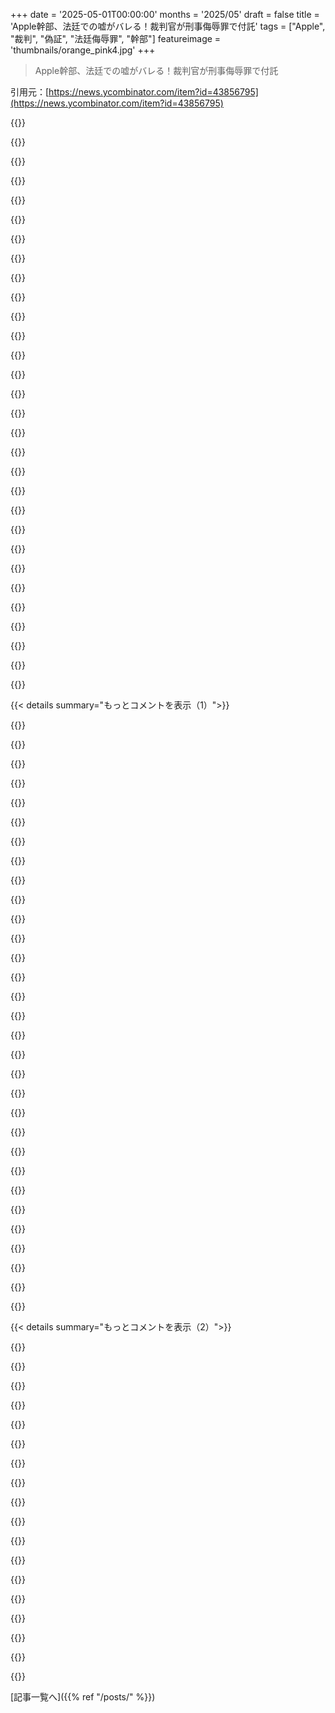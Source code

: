 +++
date = '2025-05-01T00:00:00'
months = '2025/05'
draft = false
title = 'Apple幹部、法廷での嘘がバレる！裁判官が刑事侮辱罪で付託'
tags = ["Apple", "裁判", "偽証", "法廷侮辱罪", "幹部"]
featureimage = 'thumbnails/orange_pink4.jpg'
+++

> Apple幹部、法廷での嘘がバレる！裁判官が刑事侮辱罪で付託

引用元：[https://news.ycombinator.com/item?id=43856795](https://news.ycombinator.com/item?id=43856795)




{{<matomeQuote body="裁判の資料によるとね、AppleのRoman副社長の証言は嘘ばっかりだったんだ。代替決済のコスト比較してないって言ったり、手数料決定は直前だったって言ったり嘘ついてる。（Roman）このRomanって人は無能なの？それとも社長になりたくてゴマすりしてるの？" userName="rdtsc" createdAt="2025/05/01 16:08:07" color="#ff5c5c">}}




{{<matomeQuote body="なんでAppleは一番偉いPresidentじゃなくてVice Presidentをこんな重要な裁判に送ったと思う？大きな会社ではどこでもそうだけど、トップの人たちはNo．2に守られてるんだ。No．2の仕事は必要な時に身代わりになること。成功すれば出世してトップになれるけど、失敗したら終わり。生き残った人だけがCEOとかになってるんだよ。" userName="buran77" createdAt="2025/05/02 07:39:41" color="#ff33a1">}}




{{<matomeQuote body="「大きな会社のCEOは過去に身代わりになった経験がある」って話の証拠ある？そんな風に考えたことなかったから、面白い説だね。" userName="lebed2045" createdAt="2025/05/03 17:54:47" color="">}}




{{<matomeQuote body="会社や組織が部下に違法行為を命じた文書は普通ないよ。でもDieselgate、Enron、Lehman Brothersみたいなスキャンダル見ると、下の人間が騙される書類にサインさせられてるパターンはよくある。どの大きな組織でも毎日見てる光景さ。忠誠心を試して後継者を選び、出世したい部下をコントロールする方法でもある。大きな組織は責任を下に押し付けるピラミッド構造なんだよ。" userName="buran77" createdAt="2025/05/05 11:12:46" color="#38d3d3">}}




{{<matomeQuote body="Romanは無能か、ゴマすりかって？＜br＞両方じゃね？" userName="chrisjj" createdAt="2025/05/01 16:38:03" color="">}}




{{<matomeQuote body="重役クラスが刑務所に行かない限り、法廷でのごまかしや命令無視は続くだろうね。このRomanって人は、見せしめになるにはポジションが低すぎる。Appleが裁判所の命令にケンカ売る決定は、Tim Cook直属のEVPクラスじゃないと下せないよ。EVPが数ヶ月でも刑務所に入らないと、誰も本気にならないね。" userName="mrandish" createdAt="2025/05/01 23:32:19" color="#785bff">}}




{{<matomeQuote body="同意だね。刑務所とか財産失うとか、個人的にヤバいことにならないと変わんないんだろうね。会社のベールに守られてると思ってるうちは、痛くも痒くもないって感じだろ。" userName="rdtsc" createdAt="2025/05/02 02:30:57" color="">}}




{{<matomeQuote body="「このVPは十分シニアじゃない」って話だけど、裁判官はTim Cookが命令に意図的に違反してたって言ってるみたいだよ。Tim Cookこそトップ中のトップじゃん。証拠集めが難しいのがいつもの問題なんだと思う。FTCはBezosがSignalで記録隠してたから追追及してたよね。" userName="godelski" createdAt="2025/05/02 06:02:45" color="#38d3d3">}}




{{<matomeQuote body="裁判官はTim Cookが裁判所命令に意図的に違反したって言ってるね。そうそう、証拠を集められないって理由でCookに焦点を当てなかったんだ。まったくその通り。上級副社長レベルの幹部が攻撃的な非協力姿勢にゴーサイン出したのは間違いないけど、きっとEVPはTim Cookにも相談したはずだよ。問題はそれが一対一の直接の会話で起こった可能性が高いことだね。メモも証人も録音もない。マフィアのボスが口頭で指示して捕まらない古い問題と同じ。だから、みんなに戦略を伝えたEVPを相手にするのが一番だろうと思ったんだ。" userName="mrandish" createdAt="2025/05/02 17:31:54" color="#ff33a1">}}




{{<matomeQuote body="あなたが”証拠を集められない”って言ってるけど、かなり証拠はあるみたいだよって言いたかったんだ。僕の解釈だと、裁判所はCookが裁判所の命令を分かってて違反したって主張してるみたいだからね。" userName="godelski" createdAt="2025/05/02 22:59:33" color="">}}




{{<matomeQuote body="あなたの広い一般化には同意できないな。Appleは特殊ケースだよ。彼らの富がルールを曲げがちだ。他の会社はリスク回避を考えて運営してるよ。" userName="Dildonics4All" createdAt="2025/05/02 10:15:15" color="">}}




{{<matomeQuote body="Chief Legal Officerが基本的に選択肢を示したって話だけど、もし彼らが（C）を省略してEVPがそれを提案したとしたら、それは実際の選択肢じゃないものを提案したんだから、彼らも非難されるべきだと思うな。" userName="wyldfire" createdAt="2025/05/02 03:23:13" color="">}}




{{<matomeQuote body="それはいつだって選択肢だよ、ただリスクがないわけじゃないってだけ。" userName="lmz" createdAt="2025/05/02 04:43:46" color="">}}




{{<matomeQuote body="まあ、いい点だね。彼は大したことないと思って嘘をついた、つまり自分がどれだけヤバい状況になるか理解できないほど無能だったってだけにしたかったんだ。それか、自分がどれだけ深い問題になるか全部分かってたけど、Tim Cookのお気に入りになるには価値のあるリスクだった、かのどっちかだろうね。" userName="rdtsc" createdAt="2025/05/01 16:54:08" color="">}}




{{<matomeQuote body="議事録から分かったもう一つのこと（StratecheryのBen Thompsonも言ってたけど）、App StoreのPhil Schillerが判決文全部読んで、それに従うべきだって言ったんだって。裁判官に褒められたらしいよ。でもSchillerはCFOに押し切られちゃったみたいだね。" userName="scarface_74" createdAt="2025/05/02 09:32:13" color="#ff5733">}}




{{<matomeQuote body="じゃあRomanは無能だったのか、それともPresident of Financeになりたかったのか？ Por qué no los dos?" userName="LuciOfStars" createdAt="2025/05/02 18:06:34" color="">}}




{{<matomeQuote body="関連してる進行中のスレッドだよ：<br>Apple violated antitrust ruling, judge finds - https://news.ycombinator.com/item?id=43852145 - May 2025 (504 comments)<br>A senior Apple exec could be jailed in Epic case - https://news.ycombinator.com/item?id=43859814 - May 2025 (58 comments)" userName="dang" createdAt="2025/05/01 19:00:10" color="#ff33a1">}}




{{<matomeQuote body="こういう奴らが同じ状況で他の人たちみたいに扱われることを切実に願うわ。トップの幹部連中ときたら、会社の金で問題を解決して、個人的な影響はせいぜい高額な退職金くらいってのが当たり前になってるからね。" userName="vjvjvjvjghv" createdAt="2025/05/01 20:22:39" color="#ff5c5c">}}




{{<matomeQuote body="高給の言い訳はいつも”経営層の重大な責任”だった。個人的な責任を負わせるのは最低限だよ、金はもらってるんだから。現実にはCEOの罰金は稼ぎに比べて微々たるもの。<br>普通の職人でもしくじれば個人的責任を取らされるし、刑務所行きもある。何桁も規模が違う結果を引き起こすCEOがなぜ問われない？個人的責任って貧乏人の話だけなの？" userName="atoav" createdAt="2025/05/01 20:39:17" color="#ff5c5c">}}




{{<matomeQuote body="給料が高いのは、給料を決めるのが幹部連中自身だからじゃないの？市場と法律がそれを許してるからそうなんだよ。道徳的な正当化なんて後付けのどうでもいい話。" userName="Y_Y" createdAt="2025/05/02 07:07:34" color="">}}




{{<matomeQuote body="それが本当の理由だね、うん。でも俺は奴らに彼らの道徳的な屁理屈で責任を取らせるつもりだよ、なぜならそれが公の場でその話題が議論されるときの彼らの言い訳だからね。<br>この嘘つきどもは自分たちの言葉を飲み込むべきだ。" userName="atoav" createdAt="2025/05/02 11:02:38" color="">}}




{{<matomeQuote body="シンガポールはホワイトカラー犯罪に対して死刑まで含めて正しく対応してるね。" userName="scotty79" createdAt="2025/05/02 06:41:14" color="">}}




{{<matomeQuote body="ホワイトカラー犯罪をより厳しい懲罰で抑止することには賛成だけど、そこに死刑を持ち出すと、一つの倫理的なジレンマを別のものと交換してるだけだよ。" userName="jibcage" createdAt="2025/05/02 07:28:48" color="">}}




{{<matomeQuote body="死刑は死刑だけど、現実的に考えようぜ。もしそれを恐れるべき人々がいるなら、それは何千、何百万、何十億もの人々に影響を与える決定を下してる連中だ。<br>例えば：会社が製造する化学物質で何人が癌やその他の重病、欠陥を負えば、それを知ってた会社の経営陣は”戦犯”レベルの犯罪者になるべき？" userName="originalvichy" createdAt="2025/05/02 08:02:13" color="#ff5c5c">}}




{{<matomeQuote body="俺はこの”デマ”が今でも好きなんだ、The Yes Menがやったやつね[1]。BBCでDow Chemical代表を装って、20年経って史上最大の化学事故（約1.8万人死亡）の全責任を取ると宣言した。でも実際の会社は『あれはデマです、しません』って言い出したんだ。<br>[1] https://youtu.be/295gCWahBxc?t=1719" userName="Voultapher" createdAt="2025/05/02 19:04:22" color="#38d3d3">}}




{{<matomeQuote body="俺は死刑反対。<br>でも司法制度にはひどい反貧困バイアスがある。絶望で1万円盗んだ奴は、貪欲で1億円横領し20人の命を奪ったCEOより長く厳しい刑罰を受ける。<br>前者は分かりやすいが、後者は人命への影響が全く違うレベル。同じ基準で責任追及すべきだ。10万円盗んで何年も刑務所なら、何億円盗んだらもっと長い判決になるべき。" userName="atoav" createdAt="2025/05/02 11:27:33" color="#785bff">}}




{{<matomeQuote body="俺は死刑反対だけど、一部のホワイトカラー犯罪には強制的な肉体労働の終身刑が適切な罰だと思うな。" userName="scotty79" createdAt="2025/05/02 10:21:06" color="">}}




{{<matomeQuote body="収入に占める割合とかポイント制で罰金を決めればいいんだよ。スピード違反とかさ。貧しい人も金持ちも、法を破った時の痛みが同じになるようにするのが公平ってもんでしょ。そうじゃないと、貧しい人にはキツイ罰も、金持ちには笑える程度の料金になっちゃうんだから。" userName="atoav" createdAt="2025/05/02 06:56:16" color="">}}




{{<matomeQuote body="Appleのフィリップ・シラーは裁判所の命令に従うべきだって言ったのに、ティム・クックはCFOに説得されて無視しちゃったらしいね。クックの判断は間違いだったよ。技術的な遅れやソフトウェア品質の低下に加えて、Trumpへの寄付や裁判官への怪しい行動…クックにはもうリーダーシップ交代が必要かもね。財務は大丈夫でも、家財を食い潰してる感じだよ。" userName="kace91" createdAt="2025/05/01 13:10:48" color="#ff5c5c">}}




{{<matomeQuote body="政治的な立ち位置について言えば、クックがTrumpに献金したのはファンには不評だったって言うけど、そのおかげで関税で何十億ドルも節約できたかもしれないんだよ。" userName="crims0n" createdAt="2025/05/01 15:35:28" color="">}}




{{< details summary="もっとコメントを表示（1）">}}

{{<matomeQuote body="まだたった100日しか経ってないのに、露骨な縁故資本主義を賢いビジネス判断だって言って喜んでるなんて、どういうことだよ。" userName="jwilber" createdAt="2025/05/02 07:22:45" color="">}}




{{<matomeQuote body="それは賢いビジネス判断だよ。アメリカの有権者が選んだ環境の中でAppleがそう行動したことを責めるべきじゃないね。アメリカは自分が何を選ぶかちゃんと分かってたはずさ。アメリカ市民として言うけどね。" userName="scarface_74" createdAt="2025/05/02 09:35:57" color="">}}




{{<matomeQuote body="CFOがクックに裁判所命令に違反しろって勧めたのは、罰金が損失より少なく、誰も責任を問われないって計算したからだろうね。会社が法を破っても個人が責任を取らないのはおかしいよ。故意に裁判所に嘘をつき、命令を無視した奴らには刑事罰があってほしいね。他の役員もこれで考え直すだろうからさ。" userName="Osiris" createdAt="2025/05/01 16:59:00" color="#38d3d3">}}




{{<matomeQuote body="Appleにはティム・クック体制になったその日からリーダーシップの変更が必要だったと思うね。彼は物流とか製品を店頭に並べるのは天才だったかもしれないけど、Appleの革新はクックの下で停滞しちゃったと思うし、むしろApple全体の高慢さがとんでもなく増した気がするね。もうそろそろAppleを分割する時期なのかもしれない<br>コンピュータ部門と電話部門を分けるとかさ。" userName="Molitor5901" createdAt="2025/05/01 14:35:10" color="#785bff">}}




{{<matomeQuote body="強制収容所で奴隷労働を使ったドイツ企業だって責めるなって言うのか？制御不能な資本主義は心の病だよ。結局ファシズムに行き着くだけさ。" userName="okanat" createdAt="2025/05/02 09:55:48" color="">}}




{{<matomeQuote body="リーダーシップの変更だって？ これはティム・クックが刑事事件を起こした明白で否定しようのない証拠だよ。これは犯罪だ。計画的で意図的で、十分に知った上での悪意のある犯罪さ！あいつは刑務所に行くべきだ！" userName="Tadpole9181" createdAt="2025/05/01 14:10:59" color="#785bff">}}




{{<matomeQuote body="100パーセント同意だね。普通の市民ならこれはどう考えても刑務所行きだよ。ティム・クックだからってそれが変わるべきじゃない。" userName="jobs_throwaway" createdAt="2025/05/01 14:41:47" color="#785bff">}}




{{<matomeQuote body="写真撮るためだけに顔出して、権力者にごますんのがGenocideと同じだって？Godwin’s lawだろ。この国は人々が望んだ形になったけど、投票した層が一番損するだろうね。喩えるなら、JewsがHitlerに投票したみたいなもんか。" userName="JustExAWS" createdAt="2025/05/02 11:57:15" color="">}}




{{<matomeQuote body="Tim CookがTrumpの就任式に献金したのがファンには評判悪かったみたいだね。客観的に見ればクソだけど、正直今は完全なPay-to-playの世界だし、みんなやってる。これで何十億も稼げるなら、ワイロする価値はあるってことか。（一番ウケるのは、就任式のワイロは何十年も前から密かに行われてたって知ったことかな）" userName="vkou" createdAt="2025/05/01 17:50:20" color="#785bff">}}




{{<matomeQuote body="いや、適切なSlippery slopeの比較だと思うね。Hacker Newsは何年もAppleは独占禁止法違反してないって言い張ってた。Butterfly keyboardとかCPU throttlingとかOn-device scanningとか、何をしてもAppleを擁護してきたんだ。間違った方に賭けたんだよ。今、Apple幹部が法廷で嘘ついてる。Hacker NewsはまだAppleを擁護しようとしてる。これがテック業界のVolkssturmだよ。ひどいリーダーシップのせいで自滅してるんだ。" userName="bigyabai" createdAt="2025/05/02 15:44:39" color="#ff5c5c">}}




{{<matomeQuote body="”Appleを分割する時期かもね - コンピュータと電話部門を分けるべき”って？<br>Appleブランドは誰が引き継ぐの？" userName="mepian" createdAt="2025/05/01 17:34:57" color="">}}




{{<matomeQuote body="もっとユーザーフレンドリーなのは、ハードウェアとソフトウェアの会社に分けることかな。ハードウェア会社は仕様を公開して、誰でもAppleのハードでOS動かせるようにすべきだね。" userName="mike-the-mikado" createdAt="2025/05/01 19:09:36" color="#785bff">}}




{{<matomeQuote body="面白いことに、Appleは今、消費者からの集団訴訟（USとUKで2件）抱えてて、あの30%の手数料は最初からボッタクリだったって訴えられてるんだ。これが決着したら、何百億ドルも返さなきゃいけなくなるかもね！" userName="benoau" createdAt="2025/05/01 17:13:07" color="#ff5c5c">}}




{{<matomeQuote body="誰もAppleのButterfly keyboardを擁護しなかったよ。Jason Snellの”Apple report card”でも酷評されてた。On device scanningや、ポート無くて熱くなったラップトップも批判されたんだ。悪いデザイン変更が元に戻ったのはみんな喜んだよ。株主だけじゃないさ。iPhoneユーザーもAndroidユーザーも、145%の関税でスマホが値上がりしたら嫌がるよ。そして、AppleがTrumpにゴマすりしたことから大量虐殺に至るのが適切な”Slippery slope”だって？それは違うだろ？" userName="scarface_74" createdAt="2025/05/02 16:27:30" color="#45d325">}}




{{<matomeQuote body="でもさ、企業が汚職とかに参加して儲けてるなら、それを許してる政府や投票した人たちと同じくらい、非難されるべきだって俺は本当に信じてるよ。<br>もしかして、汚職は道徳的には問題なくて、法律違反だから”悪い”んだとでも思ってんの？" userName="tripzilch" createdAt="2025/05/03 14:34:37" color="#ff5c5c">}}




{{<matomeQuote body="”一番ウケるのは、就任式のワイロは何十年も前から密かに行われてたって知ったことかな”<br>これについてもっと詳しくどこで読める？" userName="floxy" createdAt="2025/05/01 20:43:10" color="">}}




{{<matomeQuote body="”会社が法律破っても、誰も個人としては責任問われないっていう考え方はおかしい”って？<br>待って、取締役会って彼らの決定に対して個人的に責任あるんじゃないの？弁護士じゃないけどさ。" userName="wiktor-k" createdAt="2025/05/01 19:58:25" color="">}}




{{<matomeQuote body="でも，そうなんだよ．お前みたいのが”まだマシ”って言ってたけど，Appleはヤバい決定撤回を認めない．奴らは反競争とプロパガンダで稼ぐビジネスを故意に作り，不正をごまかした．今，そのために偽証して捕まったんだ．Tim Cookは稼ぐために不公平を利用する意志がある．誰かが”投票”で決めたなんてお前の論理はバカげてる．腐敗は民主主義じゃない．無関心でも法の無知は言い訳にならない．" userName="bigyabai" createdAt="2025/05/03 00:47:18" color="#ff5c5c">}}




{{<matomeQuote body="マジで質問．このスレッドでよく見るんだけど，俺何か見落としてる？お前が言う罰則は，判例史上最大の組織罰則で，テック界をひっくり返し，何万人も解雇，サプライチェーンも止まる．これが罰則の狙いなのは分かるけど，政治家や投資家，DODなんかが許すと思う？今の政権がLinda McMahonを閣僚にした状況で，超金持ちに法の支配があると思う？" userName="Reubachi" createdAt="2025/05/01 19:45:50" color="#45d325">}}




{{<matomeQuote body="誰が145％の関税を結局払うことになったと思う？AppleとかAndroidの携帯を売ってる奴ら？それとも消費者？これ全部，アメリカの有権者のせいだからな．" userName="scarface_74" createdAt="2025/05/03 15:01:06" color="">}}




{{<matomeQuote body="はいはい，分かったよ．最近のアメリカの選挙結果に対するお前の不満は理解できるし，俺も同じ気持ちだけど，民主主義って道徳の悪い代理なんだ．ぶっちゃけ言うと，10人中9人が集団レイプに投票したとしても，多国籍企業がそれを利用するのは，やっぱり間違ってるんだよ．" userName="tripzilch" createdAt="2025/05/03 17:07:41" color="#ff5c5c">}}




{{<matomeQuote body="＞裁判所に嘘ついて命令を無視した奴らが刑事告発されることを願うけど，望みは薄いね．<br>俺もそうだけど，そうなる望みは薄いね．検察官は偽証罪の起訴を嫌がるんだ．難しいし時間かかるし，軽い処分で終わることが多い．とんでもない偽証でも訴追されないケースを見てきたよ．<br>これは司法制度の欠陥．Apple幹部は金と弁護士で引き延ばせるし，そもそも検察官が気にかけるかどうかにかかってるんだ．" userName="cogman10" createdAt="2025/05/01 17:05:02" color="#ff5c5c">}}




{{<matomeQuote body="Appleはまだ高裁に上訴するかもしれないし，Trumpへのあの献金にドップリ頼って法的サポートを得るかもしれない．奴らは決定に上訴するって，ほぼ言ってたからな．" userName="test6554" createdAt="2025/05/01 15:45:58" color="">}}




{{<matomeQuote body="企業ってのは別個の法人格だから，個人は基本的に個人的責任から守られてるんだよ．刑事責任や民事責任で例外はあるけど，その場合でもD&Oみたいなのがある．企業にこれだけたくさんの法的保護を与えるのをやめない限り，俺たちはどうにもならないね．" userName="bix6" createdAt="2025/05/01 20:05:07" color="">}}




{{<matomeQuote body="あと、これ見て→https：//news.ycombinator.com/item？id＝43852145（”Appleが独禁法判断に違反したと判事認定（wsj.com）” — 336コメント）" userName="perihelions" createdAt="2025/05/01 12:44:19" color="">}}




{{<matomeQuote body="誰か起訴される、まして裁判になる、まして有罪になる、って信じる理由なんかある？で、もしそうなら、有罪になっても恩赦されないって信じる理由なんかあるの？" userName="dataflow" createdAt="2025/05/01 13:41:02" color="">}}




{{<matomeQuote body="”恩赦されないって信じる理由なんかあるの？”<br>次の説明不能な＄TRUMPの強気相場の直後に恩赦が出てくるよ。おまけにAppleの今後のサブスクリプションサービスへの直リンクが便利にプリロードされて、iPhoneのHome Screenから消せないようになってね。" userName="thrill" createdAt="2025/05/01 15:31:31" color="">}}




{{<matomeQuote body="＞で、もしそうなら、有罪になっても恩赦されないって信じる理由なんかあるの？<br>AppleがTrumpの反”DEI”キャンペーンに直接抵抗してたこと考えたら、私が考えてたより可能性は低いかもね—それとも、それがてこ入れになるのかな？例えば、TrumpがApple Parkの巨大な虹のやつを撤去して、プライド関連のApple watchストラップを売るのやめたら、Appleの幹部を恩赦するって約束するとか？" userName="DaiPlusPlus" createdAt="2025/05/01 13:52:15" color="">}}




{{<matomeQuote body="文化戦争の脇道に気を取られすぎだよ。戦争は階級闘争だけ。そしてAppleの幹部たちは、その戦争で自分たちを結果から守るのに十分強力なプレイヤーだってことは間違いない。" userName="coldpie" createdAt="2025/05/01 13:59:25" color="">}}




{{<matomeQuote body="それは文化戦争の脇道ってよりは”政権のご機嫌取り”の脇道だよ。そしてそれは重要だ。Trumpは強い忠誠心を持つタイプじゃない。定期的に彼に忠誠を示すことが、Appleにとって絶対に有利な結果につながる可能性がある。" userName="afavour" createdAt="2025/05/01 14:08:34" color="">}}

{{</details>}}




{{< details summary="もっとコメントを表示（2）">}}

{{<matomeQuote body="いや、それはNorthern California地区のUS District Courtでの連邦ケースだよ。付託先はPam BondiのDOJだ。<br>”北Californiaの判事”ってニュース記事を、”その州の北部にあるState of Californiaの判事”じゃなくて、”Northern California District Courtの連邦判事”って意味だって勘違いしてるみたいだね。" userName="dragonwriter" createdAt="2025/05/01 14:50:11" color="#ff33a1">}}




{{<matomeQuote body="Orange郡はまだかなりリベラルだよ、他の地域ほどじゃないけどね。 Huntington BeachとNewport BeachだけでOrange郡全部じゃないんだ。" userName="weaksauce" createdAt="2025/05/01 14:49:06" color="">}}




{{<matomeQuote body="Orange郡はCaliforniaで共和党の郡の例としてよく挙げられるんだ、人口が多い郡の中で結構安定して共和党だからね（登録上はちょっと共和党が多いだけだけど、無党派で登録してる人たちのバランスも共和党寄りだから、投票ではもっと確実に共和党なんだ）。でも、Central Valleyや内陸の北Californiaの郡の方がOrangeよりずっと共和党寄りだよ。" userName="dragonwriter" createdAt="2025/05/01 15:04:06" color="">}}




{{<matomeQuote body="＞階級闘争以外に戦争はない、普段は君の言う通りだよ。でもTrumpもすごく器の小さいナルシストなんだ。「”文化戦争”」ってのは、ほとんど”自分を嫌な気分にさせる奴”に対するものだよ。＞Appleの幹部たちは、その戦争で自分たちの結果から身を守れるくらい間違いなくパワフルなプレイヤーだ。だから、裁判所がどんどん侮辱罪を適用し始めてほしいね。幹部たちは、裁判官に平気で嘘つけるほど法律の上にいるわけじゃないってことを思い出すべきだ。" userName="johnnyanmac" createdAt="2025/05/02 02:09:39" color="#38d3d3">}}




{{<matomeQuote body="Appleの弁護士が今NLRBのトップなんだって。任命されたその日に、Appleに対する進行中の訴訟3件（#appleTooのハラスメント集団訴訟も含む）を止めたらしいよ。Tim CookはMuskよりPRがうまいけど、Trumpの側近でもあるんだ。Muskと違って、Trump 1.0の時もこの二人は近かったみたい。Appleの虹色のマークはゲイプライドじゃないんだよ。元のAppleロゴと同じで、虹色の順番がバラバラになってるんだ。" userName="hedora" createdAt="2025/05/01 14:50:56" color="#ff33a1">}}




{{<matomeQuote body="ああ、でもこれでAppleが得た収益に対して、実際にAppleへの罰金とか経済的なペナルティはあるの？ それとも開発者たちが何かを取り戻すために自分で訴訟を起こさなきゃいけないのかな？" userName="fencepost" createdAt="2025/05/01 16:40:44" color="#ff5733">}}




{{<matomeQuote body="命令の最後に、この件は刑事罰のためにDoJ（司法省）に送るって書いてあるよ。そこで有罪になれば罰金が出るはずだよ。" userName="Osiris" createdAt="2025/05/01 18:25:13" color="#785bff">}}




{{<matomeQuote body="幹部って実際に刑事告発されるの？されないでしょ。" userName="Eddy_Viscosity2" createdAt="2025/05/01 12:49:50" color="">}}




{{<matomeQuote body="幹部は臆病だから、雇用主のために刑務所なんて絶対行かないって。だから、一人でも有名なやつが有罪になれば、すごい抑止効果があるんだよ。多くの人は、権力者にはもう法律は通用しないって絶望してる。でも、彼らが自分の行動の結果を見れば、従うようになるはず。" userName="jordanb" createdAt="2025/05/01 13:01:36" color="">}}




{{<matomeQuote body="概ね同意だけど、あなたが言うよりもう少し大きな反発が必要だと思うな。ここ25年で、ある社会的地位の人たちへの寛容度が増したからね。彼らの行動を正すには、もっと大きな反発が必要だよ。" userName="notyourwork" createdAt="2025/05/01 13:06:14" color="">}}




{{<matomeQuote body="＞”一般的な行動を正すには、ある程度大きな反発が必要だって思うな。”＜br＞そうだね。本当の”権力”を持ってる誰か（数人でもいい）が、法破りや権力の乱用で、実刑を食らう必要がある。そうでないと彼らは真剣に受け止めないよ。" userName="blooalien" createdAt="2025/05/01 13:46:22" color="">}}




{{<matomeQuote body="個人的には、”すごくね”。詐欺のちょっとしたミスでも最低1年の実刑と巨額の罰金だって明確にすれば、すごく効果があると思うんだ。金持ちは失うものが多すぎて、リスクを冒さないでしょ。" userName="chipsrafferty" createdAt="2025/05/01 14:09:43" color="">}}




{{<matomeQuote body="＞金持ちは失うものが多すぎて、リスクを冒さないだろうね。＜br＞Madoffが150年の刑なのに、Ponzi schemesはまだ普通にあるよ。最近は”cryptocurrencies”って名前が変わっただけだけどね。" userName="mschuster91" createdAt="2025/05/01 14:48:27" color="">}}




{{<matomeQuote body="＞私たちはより寛容になった＜br＞無力になったってことだよ。政府がより寛容になったんだ。" userName="heroprotagonist" createdAt="2025/05/01 16:02:09" color="">}}




{{<matomeQuote body="＞多くの人は、権力者にはもう法律が適用されないって絶望してる＜br＞それは感情じゃなくて、繰り返し示されてきた現実だよ。そうあるべきじゃないけど、たいていそうなんだ。変わってほしいけど、すぐには期待できないよね。" userName="autoexec" createdAt="2025/05/01 18:26:50" color="">}}




{{<matomeQuote body="＞自分の行動の結果を見れば、従うようになる。＜br＞Luigi Mangioneもそう考えたかもね。何かを変えるには、裁判所のお手柔らかい対応じゃダメだよ。" userName="voakbasda" createdAt="2025/05/01 14:04:20" color="">}}




{{<matomeQuote body="”cowards”って言葉は違うと思う - むしろ”opportunists”（日和見主義者）だよ。あなたが言ったように、”shareholder value”とか10%のボーナスのために刑務所に行きたい人なんてほとんどいないでしょ。" userName="AlexandrB" createdAt="2025/05/01 13:05:13" color="">}}

{{</details>}}



[記事一覧へ]({{% ref "/posts/" %}})
